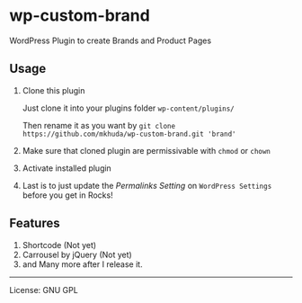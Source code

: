 # wp-custom-brand
WordPress Plugin to create Brands and Product Pages

## Usage
1. Clone this plugin
   
   Just clone it into your plugins folder `wp-content/plugins/`
   
   Then rename it as you want by `git clone https://github.com/mkhuda/wp-custom-brand.git 'brand'`
   
2. Make sure that cloned plugin are permissivable with `chmod` or `chown`
3. Activate installed plugin
4. Last is to just update the *Permalinks Setting* on `WordPress Settings` before you get in Rocks!

## Features
1. Shortcode (Not yet)
2. Carrousel by jQuery (Not yet)
3. and Many more after I release it.

---
License: GNU GPL